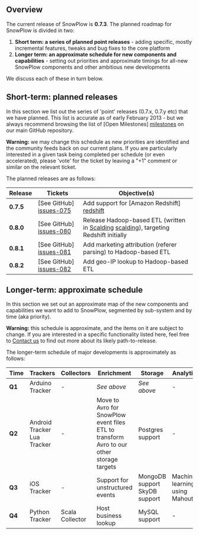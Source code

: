 ## Overview

The current release of SnowPlow is **0.7.3**. The planned roadmap for SnowPlow is divided in two:

1. **Short term: a series of planned point releases** - adding specific, mostly incremental features, tweaks and bug fixes to the core platform
2. **Longer term: an approximate schedule for new components and capabilities** - setting out priorities and approximate timings for all-new SnowPlow components and other ambitious new developments

We discuss each of these in turn below.

## Short-term: planned releases

In this section we list out the series of 'point' releases (0.7.x, 0.7.y etc) that we have planned. This list is accurate as of early February 2013 - but we always recommend browsing the list of [Open Milestones] [milestones] on our main GitHub repository.

**Warning:** we may change this schedule as new priorities are identified and the community feeds back on our current plans. If you are particularly interested in a given task being completed per schedule (or even accelerated), please 'vote' for the ticket by leaving a "+1" comment or similar on the relevant ticket.

The planned releases are as follows:

| Release   | Tickets                   | Objective(s)                                                                                           |
|-----------|---------------------------|--------------------------------------------------------------------------------------------------------|
| **0.7.5** | [See GitHub] [issues-075] | Add support for [Amazon Redshift] [redshift]                                                           |
| **0.8.0** | [See GitHub] [issues-080] | Release Hadoop-based ETL (written in [Scalding] [scalding]), targeting Redshift initially              |
| **0.8.1** | [See GitHub] [issues-081] | Add marketing attribution (referer parsing) to Hadoop-based ETL                                        |
| **0.8.2** | [See GitHub] [issues-082] | Add geo-IP lookup to Hadoop-based ETL                                                                  |

## Longer-term: approximate schedule

In this section we set out an approximate map of the new components and capabilities we want to add to SnowPlow, segmented by sub-system and by time (aka priority).

**Warning:** this schedule is approximate, and the items on it are subject to change. If you are interested in a specific functionality listed here, feel free to [Contact us](Talk-to-us) to find out more about its likely path-to-release.

The longer-term schedule of major developments is approximately as follows:

| Time   | Trackers        | Collectors | Enrichment                                           | Storage              | Analytics |
|--------|-----------------|------------|------------------------------------------------------|----------------------|-----------|
| **Q1** | Arduino Tracker | -          | _See above_                       | _See above_                    | -         | 
| **Q2** | Android Tracker<br>Lua Tracker | -          | Move to Avro for SnowPlow event files<br>ETL to transform Avro to our other storage targets | Postgres support        | -         | 
| **Q3** | iOS Tracker     | -          | Support for unstructured events             | MongoDB support<br>SkyDB support        | Machine-learning using Mahout         |
| **Q4** | Python Tracker  | Scala Collector | Host business lookup                                 | MySQL support      | - | 

[milestones]: https://github.com/snowplow/snowplow/issues/milestones

[issues-075]: https://github.com/snowplow/snowplow/issues?milestone=11&state=open

[issues-080]: https://github.com/snowplow/snowplow/issues?milestone=15&state=open
[issues-081]: https://github.com/snowplow/snowplow/issues?milestone=16&state=open
[issues-082]: https://github.com/snowplow/snowplow/issues?milestone=17&state=open

[scalding]: https://github.com/twitter/scalding
[redshift]: http://aws.amazon.com/redshift/